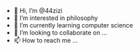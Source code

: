 - 👋 Hi, I’m @44zizi
- 👀 I’m interested in philosophy
- 🌱 I’m currently learning computer science
- 💞️ I’m looking to collaborate on ...
- 📫 How to reach me ...

<!---
44zizi/44zizi is a ✨ special ✨ repository because its `README.md` (this file) appears on your GitHub profile.
You can click the Preview link to take a look at your changes.
--->
